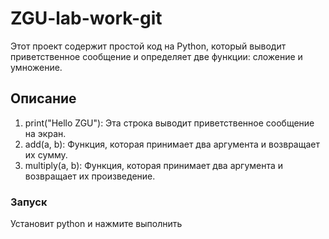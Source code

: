 # ZGU-lab-work-git
Этот проект содержит простой код на Python, который выводит приветственное сообщение и определяет две функции: сложение и умножение.

## Описание

1. print("Hello ZGU"): Эта строка выводит приветственное сообщение на экран.
2. add(a, b): Функция, которая принимает два аргумента и возвращает их сумму.
3. multiply(a, b): Функция, которая принимает два аргумента и возвращает их произведение.

### Запуск
Установит python и нажмите выполнить
